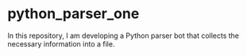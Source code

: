 # python_parser_one
In this repository, I am developing a Python parser bot that collects the necessary information into a file.
